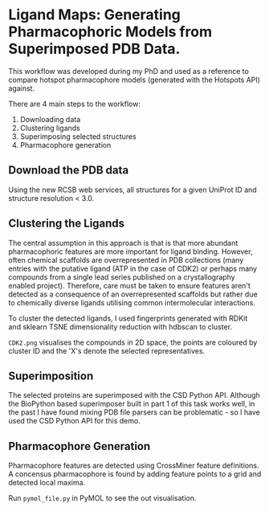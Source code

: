 # Ligand Maps: Generating Pharmacophoric Models from Superimposed PDB Data.


This workflow was developed during my PhD and used as a reference to compare hotspot pharmacophore models (generated with the Hotspots API) against.

There are 4 main steps to the workflow: 
1. Downloading data
2. Clustering ligands
3. Superimposing selected structures
4. Pharmacophore generation


## Download the PDB data

Using the new RCSB web services, all structures for a given UniProt ID and structure resolution < 3.0. 

## Clustering the Ligands

The central assumption in this approach is that is that more abundant pharmacophoric features are more important for ligand binding. However, often chemical scaffolds are overrepresented in PDB collections (many entries with the putative ligand (ATP in the case of CDK2) or perhaps many compounds from a single lead series published on a crystallography enabled project).  Therefore, care must be taken to ensure features aren't detected as a consequence of an overrepresented scaffolds but rather due to chemically diverse ligands utilising common intermolecular interactions. 

To cluster the detected ligands, I used fingerprints generated with RDKit and sklearn TSNE dimensionality reduction with hdbscan to cluster.

`CDK2.png` visualises the compounds in 2D space, the points are coloured by cluster ID and the 'X's denote the selected representatives.

## Superimposition

The selected proteins are superimposed with the CSD Python API. Although the BioPython based superimposer built in part 1 of this task works well, in the past I have found mixing PDB file parsers can be problematic - so I have used the CSD Python API for this demo.

## Pharmacophore Generation

Pharmacophore features are detected using CrossMiner feature definitions. A concensus pharmacophore is found by adding feature points to a grid and detected local maxima.

Run `pymol_file.py` in PyMOL to see the out visualisation.

